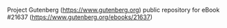 Project Gutenberg (https://www.gutenberg.org) public repository for eBook #21637 (https://www.gutenberg.org/ebooks/21637)
